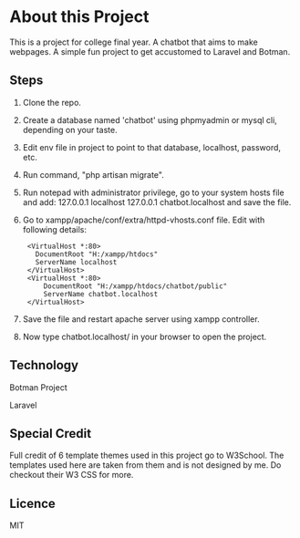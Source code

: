 # About this Project

This is a project for college final year. A chatbot that aims to make webpages. A simple fun project to get accustomed to Laravel and Botman. 

## Steps
1. Clone the repo.
2. Create a database named 'chatbot' using phpmyadmin or mysql cli, depending on your taste.
3. Edit env file in project to point to that database, localhost, password, etc.
4. Run command, "php artisan migrate".
5. Run notepad with administrator privilege, go to your system hosts file and add:
  127.0.0.1 localhost
  127.0.0.1 chatbot.localhost
   and save the file.
6. Go to xampp/apache/conf/extra/httpd-vhosts.conf file. Edit with following details:

        <VirtualHost *:80>
          DocumentRoot "H:/xampp/htdocs"
          ServerName localhost
        </VirtualHost>
        <VirtualHost *:80>
            DocumentRoot "H:/xampp/htdocs/chatbot/public"
            ServerName chatbot.localhost
        </VirtualHost>  
        
7. Save the file and restart apache server using xampp controller.
8. Now type chatbot.localhost/ in your browser to open the project.

## Technology

Botman Project

Laravel

## Special Credit
Full credit of 6 template themes used in this project go to W3School. The templates used here are taken from them and is not designed by me. Do checkout their W3 CSS for more.

## Licence

MIT
